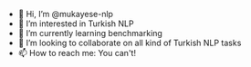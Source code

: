 - 👋 Hi, I’m @mukayese-nlp
- 👀 I’m interested in Turkish NLP
- 🌱 I’m currently learning benchmarking
- 💞️ I’m looking to collaborate on all kind of Turkish NLP tasks
- 📫 How to reach me: You can't!

<!---
mukayese-nlp/mukayese-nlp is a ✨ special ✨ repository because its `README.md` (this file) appears on your GitHub profile.
You can click the Preview link to take a look at your changes.
--->

